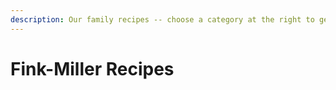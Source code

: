 ```yaml
---
description: Our family recipes -- choose a category at the right to get started.
---
```


# Fink-Miller Recipes

